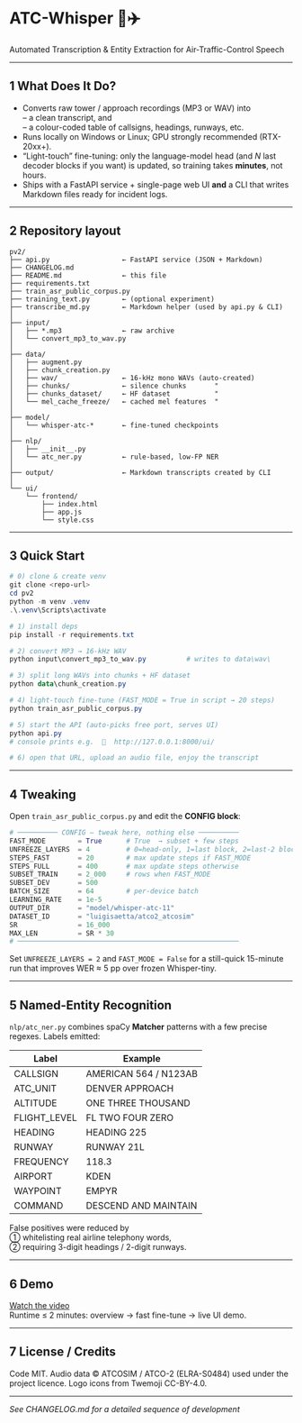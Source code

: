 # ATC-Whisper 📡✈️
Automated Transcription & Entity Extraction for Air-Traffic-Control Speech

---

## 1 What Does It Do?
* Converts raw tower / approach recordings (MP3 or WAV) into  
  – a clean transcript, and  
  – a colour-coded table of callsigns, headings, runways, etc.
* Runs locally on Windows or Linux; GPU strongly recommended (RTX-20xx+).
* “Light-touch” fine-tuning: only the language-model head (and _N_ last
  decoder blocks if you want) is updated, so training takes **minutes**, not
  hours.
* Ships with a FastAPI service + single-page web UI **and** a CLI that writes
  Markdown files ready for incident logs.

---

## 2 Repository layout

```
pv2/
├── api.py                  ← FastAPI service (JSON + Markdown)
├── CHANGELOG.md
├── README.md               ← this file
├── requirements.txt
├── train_asr_public_corpus.py
├── training_text.py        ← (optional experiment)
├── transcribe_md.py        ← Markdown helper (used by api.py & CLI)
│
├── input/
│   ├── *.mp3               ← raw archive
│   └── convert_mp3_to_wav.py
│
├── data/
│   ├── augment.py
│   ├── chunk_creation.py
│   ├── wav/                ← 16-kHz mono WAVs (auto-created)
│   ├── chunks/             ← silence chunks       "
│   ├── chunks_dataset/     ← HF dataset           "
│   └── mel_cache_freeze/   ← cached mel features  "
│
├── model/
│   └── whisper-atc-*       ← fine-tuned checkpoints
│
├── nlp/
│   ├── __init__.py
│   └── atc_ner.py          ← rule-based, low-FP NER
│
├── output/                 ← Markdown transcripts created by CLI
│
└── ui/
    └── frontend/
        ├── index.html
        ├── app.js
        └── style.css
```

---

## 3 Quick Start

```powershell
# 0) clone & create venv
git clone <repo-url>
cd pv2
python -m venv .venv
.\.venv\Scripts\activate

# 1) install deps
pip install -r requirements.txt

# 2) convert MP3 → 16-kHz WAV
python input\convert_mp3_to_wav.py          # writes to data\wav\

# 3) split long WAVs into chunks + HF dataset
python data\chunk_creation.py

# 4) light-touch fine-tune (FAST_MODE = True in script → 20 steps)
python train_asr_public_corpus.py

# 5) start the API (auto-picks free port, serves UI)
python api.py
# console prints e.g.  🚀  http://127.0.0.1:8000/ui/

# 6) open that URL, upload an audio file, enjoy the transcript
```

---

## 4 Tweaking
Open `train_asr_public_corpus.py` and edit the **CONFIG block**:

```python
# ────────── CONFIG – tweak here, nothing else ──────────
FAST_MODE        = True      # True  → subset + few steps
UNFREEZE_LAYERS  = 4         # 0=head-only, 1=last block, 2=last-2 blocks …
STEPS_FAST       = 20        # max update steps if FAST_MODE
STEPS_FULL       = 400       # max update steps otherwise
SUBSET_TRAIN     = 2_000     # rows when FAST_MODE
SUBSET_DEV       = 500
BATCH_SIZE       = 64        # per-device batch
LEARNING_RATE    = 1e-5
OUTPUT_DIR       = "model/whisper-atc-11"
DATASET_ID       = "luigisaetta/atco2_atcosim"
SR               = 16_000
MAX_LEN          = SR * 30
# ───────────────────────────────────────────────────────
```

Set `UNFREEZE_LAYERS = 2` and `FAST_MODE = False` for a still-quick
15-minute run that improves WER ≈ 5 pp over frozen Whisper-tiny.

---

## 5 Named-Entity Recognition

`nlp/atc_ner.py` combines spaCy **Matcher** patterns with a few precise
regexes.  Labels emitted:

| Label        | Example                      |
|--------------|------------------------------|
| CALLSIGN     | AMERICAN 564 / N123AB        |
| ATC_UNIT     | DENVER APPROACH              |
| ALTITUDE     | ONE THREE THOUSAND           |
| FLIGHT_LEVEL | FL TWO FOUR ZERO             |
| HEADING      | HEADING 225                  |
| RUNWAY       | RUNWAY 21L                   |
| FREQUENCY    | 118.3                        |
| AIRPORT      | KDEN                         |
| WAYPOINT     | EMPYR                        |
| COMMAND      | DESCEND AND MAINTAIN         |

False positives were reduced by  
① whitelisting real airline telephony words,  
② requiring 3-digit headings / 2-digit runways.

---

## 6 Demo
[Watch the video](https://youtu.be/<your-id>)  
Runtime ≤ 2 minutes: overview → fast fine-tune → live UI demo.

---

## 7 License / Credits
Code MIT.  Audio data © ATCOSIM / ATCO-2 (ELRA-S0484) used under the
project licence.  Logo icons from Twemoji CC-BY-4.0.

---

*See CHANGELOG.md for a detailed sequence of development*